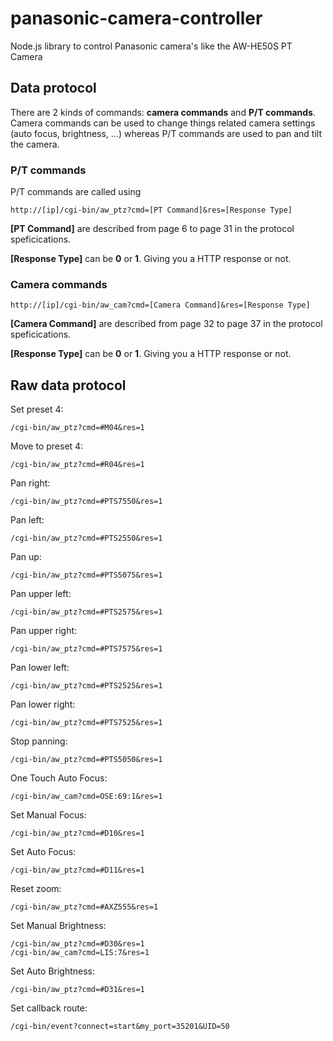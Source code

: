 panasonic-camera-controller
===========================

Node.js library to control Panasonic camera's like the AW-HE50S PT Camera

## Data protocol

There are 2 kinds of commands: __camera commands__ and __P/T commands__. Camera commands can be used to change things related camera settings (auto focus, brightness, ...) whereas P/T commands are used to pan and tilt the camera.

### P/T commands

P/T commands are called using 

    http://[ip]/cgi-bin/aw_ptz?cmd=[PT Command]&res=[Response Type]

__[PT Command]__ are described from page 6 to page 31 in the protocol speficications.

__[Response Type]__ can be __0__ or __1__. Giving you a HTTP response or not.

### Camera commands

    http://[ip]/cgi-bin/aw_cam?cmd=[Camera Command]&res=[Response Type]

__[Camera Command]__ are described from page 32 to page 37 in the protocol speficications.

__[Response Type]__ can be __0__ or __1__. Giving you a HTTP response or not.

## Raw data protocol

Set preset 4:

    /cgi-bin/aw_ptz?cmd=#M04&res=1

Move to preset 4:

    /cgi-bin/aw_ptz?cmd=#R04&res=1

Pan right:

    /cgi-bin/aw_ptz?cmd=#PTS7550&res=1

Pan left:

    /cgi-bin/aw_ptz?cmd=#PTS2550&res=1

Pan up:

    /cgi-bin/aw_ptz?cmd=#PTS5075&res=1

Pan upper left:

    /cgi-bin/aw_ptz?cmd=#PTS2575&res=1

Pan upper right:

    /cgi-bin/aw_ptz?cmd=#PTS7575&res=1

Pan lower left:

    /cgi-bin/aw_ptz?cmd=#PTS2525&res=1

Pan lower right:

    /cgi-bin/aw_ptz?cmd=#PTS7525&res=1

Stop panning:

    /cgi-bin/aw_ptz?cmd=#PTS5050&res=1

One Touch Auto Focus:

    /cgi-bin/aw_cam?cmd=OSE:69:1&res=1

Set Manual Focus:

    /cgi-bin/aw_ptz?cmd=#D10&res=1

Set Auto Focus:

    /cgi-bin/aw_ptz?cmd=#D11&res=1

Reset zoom:

    /cgi-bin/aw_ptz?cmd=#AXZ555&res=1

Set Manual Brightness:

    /cgi-bin/aw_ptz?cmd=#D30&res=1
    /cgi-bin/aw_cam?cmd=LIS:7&res=1

Set Auto Brightness:

    /cgi-bin/aw_ptz?cmd=#D31&res=1

Set callback route:

    /cgi-bin/event?connect=start&my_port=35201&UID=50

